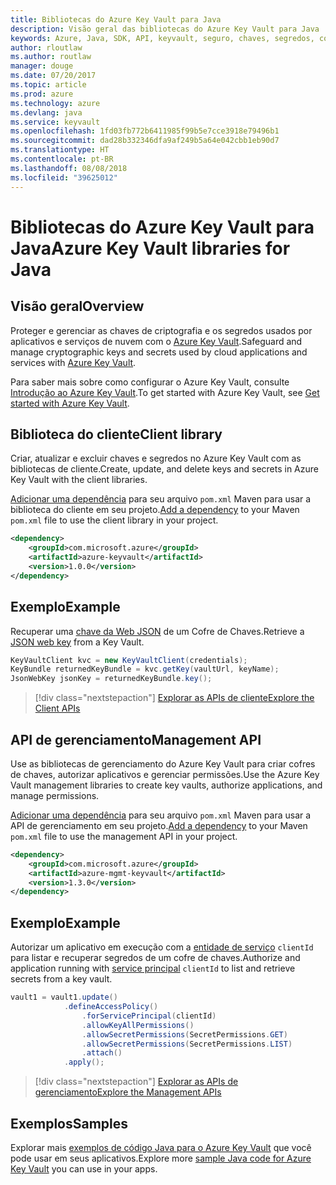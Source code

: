 ```yaml
---
title: Bibliotecas do Azure Key Vault para Java
description: Visão geral das bibliotecas do Azure Key Vault para Java
keywords: Azure, Java, SDK, API, keyvault, seguro, chaves, segredos, cofre
author: rloutlaw
ms.author: routlaw
manager: douge
ms.date: 07/20/2017
ms.topic: article
ms.prod: azure
ms.technology: azure
ms.devlang: java
ms.service: keyvault
ms.openlocfilehash: 1fd03fb772b6411985f99b5e7cce3918e79496b1
ms.sourcegitcommit: dad28b332346dfa9af249b5a64e042cbb1eb90d7
ms.translationtype: HT
ms.contentlocale: pt-BR
ms.lasthandoff: 08/08/2018
ms.locfileid: "39625012"
---
```

# <a name="azure-key-vault-libraries-for-java"></a><span data-ttu-id="1166e-104">Bibliotecas do Azure Key Vault para Java</span><span class="sxs-lookup"><span data-stu-id="1166e-104">Azure Key Vault libraries for Java</span></span>

## <a name="overview"></a><span data-ttu-id="1166e-105">Visão geral</span><span class="sxs-lookup"><span data-stu-id="1166e-105">Overview</span></span>

<span data-ttu-id="1166e-106">Proteger e gerenciar as chaves de criptografia e os segredos usados por aplicativos e serviços de nuvem com o [Azure Key Vault](/azure/key-vault/).</span><span class="sxs-lookup"><span data-stu-id="1166e-106">Safeguard and manage cryptographic keys and secrets used by cloud applications and services with [Azure Key Vault](/azure/key-vault/).</span></span>

<span data-ttu-id="1166e-107">Para saber mais sobre como configurar o Azure Key Vault, consulte [Introdução ao Azure Key Vault](/azure/key-vault/key-vault-get-started).</span><span class="sxs-lookup"><span data-stu-id="1166e-107">To get started with Azure Key Vault, see [Get started with Azure Key Vault](/azure/key-vault/key-vault-get-started).</span></span>

## <a name="client-library"></a><span data-ttu-id="1166e-108">Biblioteca do cliente</span><span class="sxs-lookup"><span data-stu-id="1166e-108">Client library</span></span>

<span data-ttu-id="1166e-109">Criar, atualizar e excluir chaves e segredos no Azure Key Vault com as bibliotecas de cliente.</span><span class="sxs-lookup"><span data-stu-id="1166e-109">Create, update, and delete keys and secrets in Azure Key Vault with the client libraries.</span></span>

<span data-ttu-id="1166e-110">[Adicionar uma dependência](https://maven.apache.org/guides/getting-started/index.html#How_do_I_use_external_dependencies) para seu arquivo `pom.xml` Maven para usar a biblioteca do cliente em seu projeto.</span><span class="sxs-lookup"><span data-stu-id="1166e-110">[Add a dependency](https://maven.apache.org/guides/getting-started/index.html#How_do_I_use_external_dependencies) to your Maven `pom.xml` file to use the client library in your project.</span></span>  

```XML
<dependency>
    <groupId>com.microsoft.azure</groupId>
    <artifactId>azure-keyvault</artifactId>
    <version>1.0.0</version>
</dependency>
```   

## <a name="example"></a><span data-ttu-id="1166e-111">Exemplo</span><span class="sxs-lookup"><span data-stu-id="1166e-111">Example</span></span>

<span data-ttu-id="1166e-112">Recuperar uma [chave da Web JSON](https://tools.ietf.org/html/draft-ietf-jose-json-web-key-18) de um Cofre de Chaves.</span><span class="sxs-lookup"><span data-stu-id="1166e-112">Retrieve a [JSON web key](https://tools.ietf.org/html/draft-ietf-jose-json-web-key-18) from a Key Vault.</span></span>

```java
KeyVaultClient kvc = new KeyVaultClient(credentials);
KeyBundle returnedKeyBundle = kvc.getKey(vaultUrl, keyName);
JsonWebKey jsonKey = returnedKeyBundle.key();
```

> [!div class="nextstepaction"]
> [<span data-ttu-id="1166e-113">Explorar as APIs de cliente</span><span class="sxs-lookup"><span data-stu-id="1166e-113">Explore the Client APIs</span></span>](/java/api/overview/azure/keyvault/client)


## <a name="management-api"></a><span data-ttu-id="1166e-114">API de gerenciamento</span><span class="sxs-lookup"><span data-stu-id="1166e-114">Management API</span></span>

<span data-ttu-id="1166e-115">Use as bibliotecas de gerenciamento do Azure Key Vault para criar cofres de chaves, autorizar aplicativos e gerenciar permissões.</span><span class="sxs-lookup"><span data-stu-id="1166e-115">Use the Azure Key Vault management libraries to create key vaults, authorize applications, and manage permissions.</span></span> 

<span data-ttu-id="1166e-116">[Adicionar uma dependência](https://maven.apache.org/guides/getting-started/index.html#How_do_I_use_external_dependencies) para seu arquivo `pom.xml` Maven para usar a API de gerenciamento em seu projeto.</span><span class="sxs-lookup"><span data-stu-id="1166e-116">[Add a dependency](https://maven.apache.org/guides/getting-started/index.html#How_do_I_use_external_dependencies) to your Maven `pom.xml` file to use the management API in your project.</span></span>  

```XML
<dependency>
    <groupId>com.microsoft.azure</groupId>
    <artifactId>azure-mgmt-keyvault</artifactId>
    <version>1.3.0</version>
</dependency>
```

## <a name="example"></a><span data-ttu-id="1166e-117">Exemplo</span><span class="sxs-lookup"><span data-stu-id="1166e-117">Example</span></span>

<span data-ttu-id="1166e-118">Autorizar um aplicativo em execução com a [entidade de serviço](/azure/azure-resource-manager/resource-group-create-service-principal-portal) `clientId` para listar e recuperar segredos de um cofre de chaves.</span><span class="sxs-lookup"><span data-stu-id="1166e-118">Authorize and application running with [service principal](/azure/azure-resource-manager/resource-group-create-service-principal-portal) `clientId` to list and retrieve secrets from a key vault.</span></span> 

```java
vault1 = vault1.update()
            .defineAccessPolicy()
                .forServicePrincipal(clientId)
                .allowKeyAllPermissions()
                .allowSecretPermissions(SecretPermissions.GET)
                .allowSecretPermissions(SecretPermissions.LIST)
                .attach()
            .apply();
```

> [!div class="nextstepaction"]
> [<span data-ttu-id="1166e-119">Explorar as APIs de gerenciamento</span><span class="sxs-lookup"><span data-stu-id="1166e-119">Explore the Management APIs</span></span>](/java/api/overview/azure/keyvault/management)


## <a name="samples"></a><span data-ttu-id="1166e-120">Exemplos</span><span class="sxs-lookup"><span data-stu-id="1166e-120">Samples</span></span>

<span data-ttu-id="1166e-121">Explorar mais [exemplos de código Java para o Azure Key Vault](https://azure.microsoft.com/resources/samples/?platform=java&term=key+vault) que você pode usar em seus aplicativos.</span><span class="sxs-lookup"><span data-stu-id="1166e-121">Explore more [sample Java code for Azure Key Vault](https://azure.microsoft.com/resources/samples/?platform=java&term=key+vault) you can use in your apps.</span></span>
